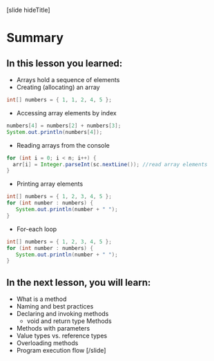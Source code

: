 
[slide hideTitle]
# Summary

## In this lesson you learned:
- Arrays hold a sequence of elements 
- Creating (allocating) an array

```java
int[] numbers = { 1, 1, 2, 4, 5 };
```
- Accessing array elements by index

```java
numbers[4] = numbers[2] + numbers[3];
System.out.println(numbers[4]);
```

- Reading arrays from the console

```java
for (int i = 0; i < n; i++) {
  arr[i] = Integer.parseInt(sc.nextLine()); //read array elements
}
```
- Printing array elements

```java
int[] numbers = { 1, 2, 3, 4, 5 };
for (int number : numbers) {
   System.out.println(number + " ");
}
```

- For-each loop

```Java
int[] numbers = { 1, 2, 3, 4, 5 };
for (int number : numbers) {
   System.out.println(number + " ");
}
```

## In the next lesson, you will learn:
- What is a method
- Naming and best practices
- Declaring and invoking methods
  - void and return type Methods
- Methods with parameters
- Value types vs. reference types
- Overloading methods
- Program execution flow
[/slide]


